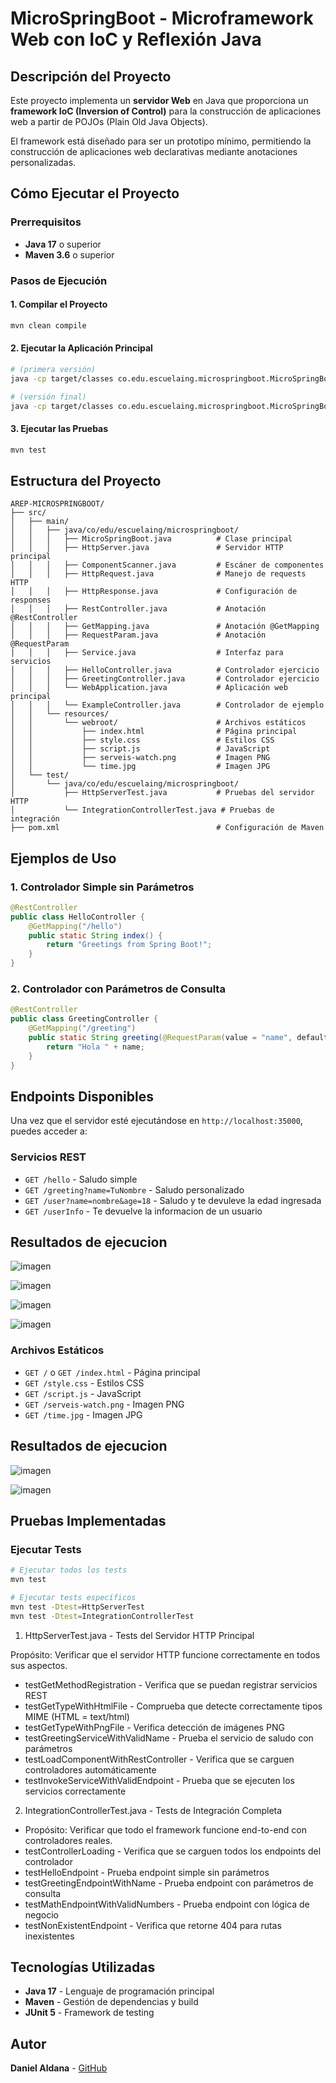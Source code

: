# MicroSpringBoot - Microframework Web con IoC y Reflexión Java

## Descripción del Proyecto

Este proyecto implementa un **servidor Web** en Java que proporciona un **framework IoC (Inversion of Control)** para la construcción de aplicaciones web a partir de POJOs (Plain Old Java Objects). 

El framework está diseñado para ser un prototipo mínimo, permitiendo la construcción de aplicaciones web declarativas mediante anotaciones personalizadas.

## Cómo Ejecutar el Proyecto

### Prerrequisitos
- **Java 17** o superior
- **Maven 3.6** o superior

### Pasos de Ejecución

#### 1. Compilar el Proyecto
```bash
mvn clean compile
```

#### 2. Ejecutar la Aplicación Principal
```bash
# (primera versión)
java -cp target/classes co.edu.escuelaing.microspringboot.MicroSpringBoot co.edu.escuelaing.microspringboot.HelloController

# (versión final)
java -cp target/classes co.edu.escuelaing.microspringboot.MicroSpringBoot
```

#### 3. Ejecutar las Pruebas
```bash
mvn test
```

## Estructura del Proyecto

```
AREP-MICROSPRINGBOOT/
├── src/
│   ├── main/
│   │   ├── java/co/edu/escuelaing/microspringboot/
│   │   │   ├── MicroSpringBoot.java          # Clase principal
│   │   │   ├── HttpServer.java               # Servidor HTTP principal
│   │   │   ├── ComponentScanner.java         # Escáner de componentes
│   │   │   ├── HttpRequest.java              # Manejo de requests HTTP
│   │   │   ├── HttpResponse.java             # Configuración de responses
│   │   │   ├── RestController.java           # Anotación @RestController
│   │   │   ├── GetMapping.java               # Anotación @GetMapping
│   │   │   ├── RequestParam.java             # Anotación @RequestParam
│   │   │   ├── Service.java                  # Interfaz para servicios
│   │   │   ├── HelloController.java          # Controlador ejercicio
│   │   │   ├── GreetingController.java       # Controlador ejercicio
│   │   │   └── WebApplication.java           # Aplicación web principal
│   │   │   └── ExampleController.java        # Controlador de ejemplo
│   │   └── resources/
│   │       └── webroot/                      # Archivos estáticos
│   │           ├── index.html                # Página principal
│   │           ├── style.css                 # Estilos CSS
│   │           ├── script.js                 # JavaScript
│   │           ├── serveis-watch.png         # Imagen PNG
│   │           └── time.jpg                  # Imagen JPG
│   └── test/
│       └── java/co/edu/escuelaing/microspringboot/
│           ├── HttpServerTest.java           # Pruebas del servidor HTTP
│           └── IntegrationControllerTest.java # Pruebas de integración
├── pom.xml                                   # Configuración de Maven

```

##  Ejemplos de Uso

### 1. Controlador Simple sin Parámetros
```java
@RestController
public class HelloController {
    @GetMapping("/hello")
    public static String index() {
        return "Greetings from Spring Boot!";
    }
}
```

### 2. Controlador con Parámetros de Consulta
```java
@RestController
public class GreetingController {
    @GetMapping("/greeting")
    public static String greeting(@RequestParam(value = "name", defaultValue = "World") String name) {
        return "Hola " + name;
    }
}
```

## Endpoints Disponibles

Una vez que el servidor esté ejecutándose en `http://localhost:35000`, puedes acceder a:

### Servicios REST
- `GET /hello` - Saludo simple
- `GET /greeting?name=TuNombre` - Saludo personalizado
- `GET /user?name=nombre&age=18` - Saludo y te devuleve la edad ingresada
-  `GET /userInfo` - Te devuelve la informacion de un usuario

## Resultados de ejecucion

![imagen](images/hello.png)

![imagen](images/saludo.png)

![imagen](images/saludoedad.png)

![imagen](images/devuelve.png)

### Archivos Estáticos
- `GET /` o `GET /index.html` - Página principal
- `GET /style.css` - Estilos CSS
- `GET /script.js` - JavaScript
- `GET /serveis-watch.png` - Imagen PNG
- `GET /time.jpg` - Imagen JPG

## Resultados de ejecucion

![imagen](images/index.png)

![imagen](images/time.png)

## Pruebas Implementadas

### Ejecutar Tests
```bash
# Ejecutar todos los tests
mvn test

# Ejecutar tests específicos
mvn test -Dtest=HttpServerTest
mvn test -Dtest=IntegrationControllerTest


```

1. HttpServerTest.java - Tests del Servidor HTTP Principal 

Propósito: Verificar que el servidor HTTP funcione correctamente en todos sus aspectos.

- testGetMethodRegistration - Verifica que se puedan registrar servicios REST
- testGetTypeWithHtmlFile - Comprueba que detecte correctamente tipos MIME (HTML = text/html)
- testGetTypeWithPngFile - Verifica detección de imágenes PNG
- testGreetingServiceWithValidName - Prueba el servicio de saludo con parámetros
- testLoadComponentWithRestController - Verifica que se carguen controladores automáticamente
- testInvokeServiceWithValidEndpoint - Prueba que se ejecuten los servicios correctamente
2. IntegrationControllerTest.java - Tests de Integración Completa
- Propósito: Verificar que todo el framework funcione end-to-end con controladores reales.
- testControllerLoading - Verifica que se carguen todos los endpoints del controlador
- testHelloEndpoint - Prueba endpoint simple sin parámetros
- testGreetingEndpointWithName - Prueba endpoint con parámetros de consulta
- testMathEndpointWithValidNumbers - Prueba endpoint con lógica de negocio
- testNonExistentEndpoint - Verifica que retorne 404 para rutas inexistentes


##  Tecnologías Utilizadas

- **Java 17** - Lenguaje de programación principal
- **Maven** - Gestión de dependencias y build
- **JUnit 5** - Framework de testing


## Autor

**Daniel Aldana** - [GitHub](https://github.com/Daniel-Aldana10)

